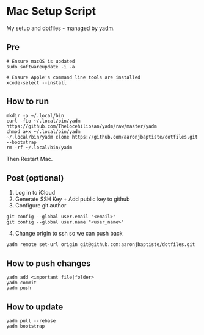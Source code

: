 # Mac Setup Script

My setup and dotfiles - managed by [yadm](https://yadm.io/).

## Pre

```
# Ensure macOS is updated
sudo softwareupdate -i -a

# Ensure Apple's command line tools are installed
xcode-select --install
```

## How to run

```
mkdir -p ~/.local/bin
curl -fLo ~/.local/bin/yadm https://github.com/TheLocehiliosan/yadm/raw/master/yadm
chmod a+x ~/.local/bin/yadm
~/.local/bin/yadm clone https://github.com/aaronjbaptiste/dotfiles.git --bootstrap
rm -rf ~/.local/bin/yadm
```

Then Restart Mac.

## Post (optional)

1. Log in to iCloud
2. Generate SSH Key + Add public key to github
3. Configure git author

```
git config --global user.email "<email>"
git config --global user.name "<user_name>"
```

4. Change origin to ssh so we can push back

```
yadm remote set-url origin git@github.com:aaronjbaptiste/dotfiles.git
```

## How to push changes

```
yadm add <important file|folder>
yadm commit
yadm push
```

## How to update

```
yadm pull --rebase
yadm bootstrap
```
